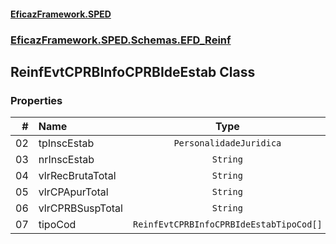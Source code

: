#### [EficazFramework.SPED](EficazFrameworkSPED.md 'EficazFramework SPED')
### [EficazFramework.SPED.Schemas.EFD_Reinf](EficazFramework.SPED.Schemas.EFD_Reinf.md 'EficazFramework.SPED.Schemas.EFD_Reinf')

## ReinfEvtCPRBInfoCPRBIdeEstab Class
### Properties

| # | Name | Type | |
| ---: | :--- | :---: | :--- |
| 02 | tpInscEstab | `PersonalidadeJuridica` |  |
| 03 | nrInscEstab | `String` |  |
| 04 | vlrRecBrutaTotal | `String` |  |
| 05 | vlrCPApurTotal | `String` |  |
| 06 | vlrCPRBSuspTotal | `String` |  |
| 07 | tipoCod | `ReinfEvtCPRBInfoCPRBIdeEstabTipoCod[]` |  |
